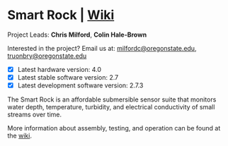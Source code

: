 # Smart Rock |<!-- [Updates](https://github.com/OPEnSLab-OSU/OPEnS-Lab-Home/wiki/smart-rock-updates) |--> [Wiki](https://github.com/OPEnSLab-OSU/SmartRock/wiki)
Project Leads: **Chris Milford**, **Colin Hale-Brown**

<!--Past Team Members **Annika Sundstorm** -->

Interested in the project? Email us at: milfordc@oregonstate.edu, truonbry@oregonstate.edu

<!--**We are taking pre-orders for the V3 Smart Rock at the form [HERE](https://forms.gle/heTsUhmxyKFWzNU9A).**-->

- [x] Latest hardware version: 4.0
- [x] Latest stable software version: 2.7
- [x] Latest development software version: 2.7.3

The Smart Rock is an affordable submersible sensor suite that monitors water depth, temperature, turbidity, and electrical conductivity of small streams over time.

More information about assembly, testing, and operation can be found at the [wiki](https://github.com/OPEnSLab-OSU/SmartRock/wiki).
